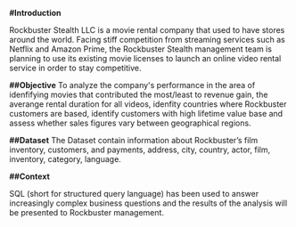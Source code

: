 **#Introduction**

Rockbuster Stealth LLC is a movie rental company that used to have stores around the world. Facing stiff competition from streaming services such as Netflix and Amazon Prime, the Rockbuster Stealth management team is planning to use its existing movie licenses to launch an online video rental service in order to stay competitive.

**##Objective**
To analyze the company's performance in the area of idenfifying movies that contributed the most/least to revenue gain, the averange rental duration for all videos, idenfity countries where Rockbuster customers are based, identify customers with high lifetime value base and assess whether sales figures vary between geographical regions. 

**##Dataset**
The Dataset contain information about Rockbuster’s film inventory, customers, and payments, address, city, country, actor, film, inventory, category, language. 

**##Context** 

SQL (short for structured query language) has been used to answer increasingly complex business questions and the results of the analysis will be presented to Rockbuster management. 
